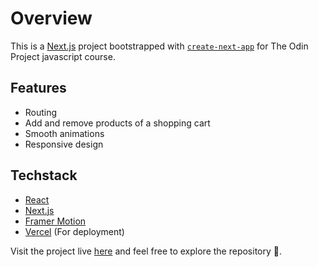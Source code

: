 # Overview

This is a [Next.js](https://nextjs.org/) project bootstrapped with [`create-next-app`](https://github.com/vercel/next.js/tree/canary/packages/create-next-app) for The Odin Project javascript course.

## Features

- Routing
- Add and remove products of a shopping cart
- Smooth animations
- Responsive design

## Techstack

- [React](https://reactjs.org/)
- [Next.js](https://nextjs.org/)
- [Framer Motion](https://www.framer.com/motion/)
- [Vercel](https://vercel.com/) (For deployment)

Visit the project live [here](https://shopping-cart-pied.vercel.app) and feel free to explore the repository 🤠.